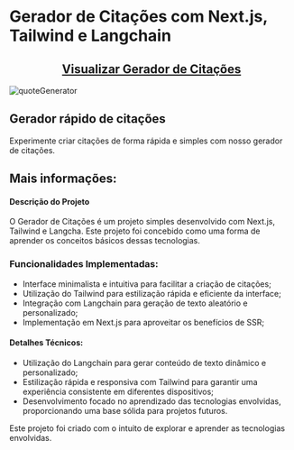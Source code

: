 # Gerador de Citações com Next.js, Tailwind e Langchain

<h2 align="center"><a href="#" target="_blank">Visualizar Gerador de Citações</a></h2>

![quoteGenerator](https://github.com/iagoluancj/quoteGeneratorAI/assets/86308522/cd85424b-5a12-46dc-a756-c3fcbfe5aaf0)

## Gerador rápido de citações
Experimente criar citações de forma rápida e simples com nosso gerador de citações.

## Mais informações:
#### Descrição do Projeto
O Gerador de Citações é um projeto simples desenvolvido com Next.js, Tailwind e Langcha. Este projeto foi concebido como uma forma de aprender os conceitos básicos dessas tecnologias.

### Funcionalidades Implementadas:
- Interface minimalista e intuitiva para facilitar a criação de citações;
- Utilização do Tailwind para estilização rápida e eficiente da interface;
- Integração com Langchain para geração de texto aleatório e personalizado;
- Implementação em Next.js para aproveitar os benefícios de SSR;

#### Detalhes Técnicos:
- Utilização do Langchain para gerar conteúdo de texto dinâmico e personalizado;
- Estilização rápida e responsiva com Tailwind para garantir uma experiência consistente em diferentes dispositivos;
- Desenvolvimento focado no aprendizado das tecnologias envolvidas, proporcionando uma base sólida para projetos futuros.

Este projeto foi criado com o intuito de explorar e aprender as tecnologias envolvidas.
